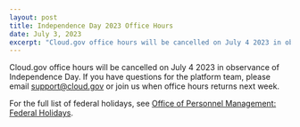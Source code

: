 ```yaml
---
layout: post
title: Independence Day 2023 Office Hours
date: July 3, 2023
excerpt: "Cloud.gov office hours will be cancelled on July 4 2023 in observance of Independence Day."
---
```


Cloud.gov office hours will be cancelled on July 4 2023 in observance of Independence Day. If you have questions for the platform team, please email support@cloud.gov or join us when office hours returns next week.

For the full list of federal holidays, see [Office of Personnel Management: Federal Holidays](https://www.opm.gov/policy-data-oversight/pay-leave/federal-holidays/#url=2023).
